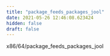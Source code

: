 ```yaml
---
title: "package_feeds_packages_jool"
date: 2021-05-26 12:46:08.623424
hidden: false
draft: false
---
```


x86/64/package_feeds_packages_jool

